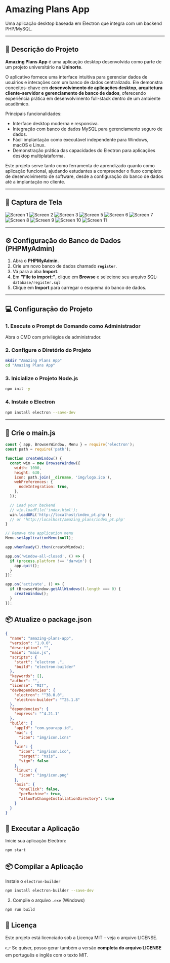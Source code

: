 # Amazing Plans App

Uma aplicação desktop baseada em Electron que integra com um backend PHP/MySQL.

---

## 📄 Descrição do Projeto

**Amazing Plans App** é uma aplicação desktop desenvolvida como parte de um projeto universitário na **Uninorte**.

O aplicativo fornece uma interface intuitiva para gerenciar dados de usuários e interações com um banco de dados centralizado. Ele demonstra conceitos-chave em **desenvolvimento de aplicações desktop, arquitetura cliente-servidor e gerenciamento de banco de dados**, oferecendo experiência prática em desenvolvimento full-stack dentro de um ambiente acadêmico.

Principais funcionalidades:
- Interface desktop moderna e responsiva.
- Integração com banco de dados MySQL para gerenciamento seguro de dados.
- Fácil implantação como executável independente para Windows, macOS e Linux.
- Demonstração prática das capacidades do Electron para aplicações desktop multiplataforma.

Este projeto serve tanto como ferramenta de aprendizado quanto como aplicação funcional, ajudando estudantes a compreender o fluxo completo de desenvolvimento de software, desde a configuração do banco de dados até a implantação no cliente.

---

## 📸 Captura de Tela

![Screen 1](screenshot/ap1.png)
![Screen 2](screenshot/ap2.png)
![Screen 3](screenshot/ap3.png)
![Screen 5](screenshot/ap5.png)
![Screen 6](screenshot/ap6.png)
![Screen 7](screenshot/ap7.png)
![Screen 8](screenshot/ap8.png)
![Screen 9](screenshot/ap9.png)
![Screen 10](screenshot/ap10.png)
![Screen 11](screenshot/ap11.png)

---

## ⚙️ Configuração do Banco de Dados (PHPMyAdmin)

1. Abra o **PHPMyAdmin**.
2. Crie um novo banco de dados chamado **`register`**.
3. Vá para a aba **Import**.
4. Em **"File to import:"**, clique em **Browse** e selecione seu arquivo SQL: `database/register.sql`
5. Clique em **Import** para carregar o esquema do banco de dados.

---

## 💻 Configuração do Projeto

### 1. Execute o Prompt de Comando como Administrador
Abra o CMD com privilégios de administrador.

### 2. Configure o Diretório do Projeto
```bash
mkdir "Amazing Plans App"
cd "Amazing Plans App"
```

### 3. Inicialize o Projeto Node.js
```bash
npm init -y
```

### 4. Instale o Electron
```bash
npm install electron --save-dev
```

---

## 📝 Crie o main.js
```javascript
const { app, BrowserWindow, Menu } = require('electron');
const path = require('path');

function createWindow() {
  const win = new BrowserWindow({
    width: 1000,
    height: 630,
    icon: path.join(__dirname, 'img/logo.ico'),
    webPreferences: {
      nodeIntegration: true,
    },
  });

  // Load your backend
  // win.loadFile('index.html');
  win.loadURL('http://localhost/index_pt.php'); 
  // or 'http://localhost/amazing_plans/index_pt.php'
}

// Remove the application menu
Menu.setApplicationMenu(null);

app.whenReady().then(createWindow);

app.on('window-all-closed', () => {
  if (process.platform !== 'darwin') {
    app.quit();
  }
});

app.on('activate', () => {
  if (BrowserWindow.getAllWindows().length === 0) {
    createWindow();
  }
});
```

## 📦 Atualize o package.json
```json
{
  "name": "amazing-plans-app",
  "version": "1.0.0",
  "description": "",
  "main": "main.js",
  "scripts": {
    "start": "electron .",
    "build": "electron-builder"
  },
  "keywords": [],
  "author": "",
  "license": "MIT",
  "devDependencies": {
    "electron": "^38.0.0",
    "electron-builder": "^25.1.8"
  },
  "dependencies": {
    "express": "^4.21.1"
  },
  "build": {
    "appId": "com.yourapp.id",
    "mac": {
      "icon": "img/icon.icns"
    },
    "win": {
      "icon": "img/icon.ico",
      "target": "nsis",
      "sign": false
    },
    "linux": {
      "icon": "img/icon.png"
    },
    "nsis": {
      "oneClick": false,
      "perMachine": true,
      "allowToChangeInstallationDirectory": true
    }
  }
}
```

## 🚀 Executar a Aplicação
Inicie sua aplicação Electron:
```bash
npm start
```

## 📦 Compilar a Aplicação
Instale o `electron-builder`
```bash
npm install electron-builder --save-dev
```

2. Compile o arquivo `.exe` (Windows)
```bash
npm run build
```

## 📜 Licença
Este projeto está licenciado sob a Licença MIT – veja o arquivo LICENSE.

👉 Se quiser, posso gerar também a versão **completa do arquivo LICENSE** em português e inglês com o texto MIT.

